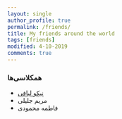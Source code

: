 ```yaml
---
layout: single
author_profile: true
permalink: /friends/
title: My friends around the world
tags: [friends]
modified: 4-10-2019
comments: true
---
```


### همکلاسی‌ها
* [نیکو لبافی](http://nikoolabbafi.github.io)
* مریم جلیلی
* فاطمه محمودی



